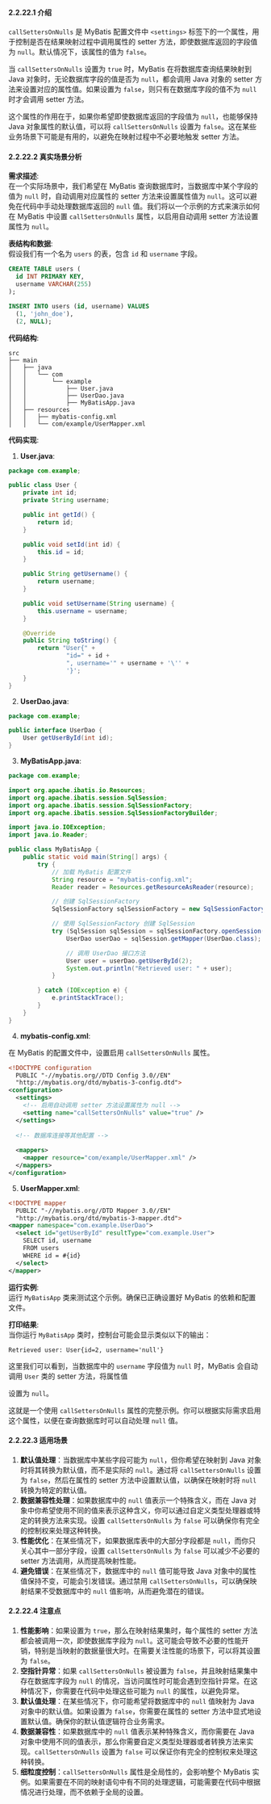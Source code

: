 <a name="gNgzd"></a>
#### 2.2.22.1 介绍
`callSettersOnNulls` 是 MyBatis 配置文件中 `<settings>` 标签下的一个属性，用于控制是否在结果映射过程中调用属性的 setter 方法，即使数据库返回的字段值为 `null`。默认情况下，该属性的值为 `false`。

当 `callSettersOnNulls` 设置为 `true` 时，MyBatis 在将数据库查询结果映射到 Java 对象时，无论数据库字段的值是否为 `null`，都会调用 Java 对象的 setter 方法来设置对应的属性值。如果设置为 `false`，则只有在数据库字段的值不为 `null` 时才会调用 setter 方法。

这个属性的作用在于，如果你希望即使数据库返回的字段值为 `null`，也能够保持 Java 对象属性的默认值，可以将 `callSettersOnNulls` 设置为 `false`。这在某些业务场景下可能是有用的，以避免在映射过程中不必要地触发 setter 方法。

<a name="QyPy4"></a>
#### 2.2.22.2 真实场景分析

**需求描述**:<br />在一个实际场景中，我们希望在 MyBatis 查询数据库时，当数据库中某个字段的值为 `null` 时，自动调用对应属性的 setter 方法来设置属性值为 `null`。这可以避免在代码中手动处理数据库返回的 `null` 值。我们将以一个示例的方式来演示如何在 MyBatis 中设置 `callSettersOnNulls` 属性，以启用自动调用 setter 方法设置属性为 `null`。

**表结构和数据**:<br />假设我们有一个名为 `users` 的表，包含 `id` 和 `username` 字段。

```sql
CREATE TABLE users (
  id INT PRIMARY KEY,
  username VARCHAR(255)
);

INSERT INTO users (id, username) VALUES
  (1, 'john_doe'),
  (2, NULL);
```

**代码结构**:

```
src
├── main
│   ├── java
│   │   └── com
│   │       └── example
│   │           ├── User.java
│   │           ├── UserDao.java
│   │           ├── MyBatisApp.java
│   ├── resources
│   │   ├── mybatis-config.xml
│   │   └── com/example/UserMapper.xml

```

**代码实现**:

1. **User.java**:

```java
package com.example;

public class User {
    private int id;
    private String username;

    public int getId() {
        return id;
    }

    public void setId(int id) {
        this.id = id;
    }

    public String getUsername() {
        return username;
    }

    public void setUsername(String username) {
        this.username = username;
    }

    @Override
    public String toString() {
        return "User{" +
                "id=" + id +
                ", username='" + username + '\'' +
                '}';
    }
}
```

2. **UserDao.java**:

```java
package com.example;

public interface UserDao {
    User getUserById(int id);
}
```

3. **MyBatisApp.java**:

```java
package com.example;

import org.apache.ibatis.io.Resources;
import org.apache.ibatis.session.SqlSession;
import org.apache.ibatis.session.SqlSessionFactory;
import org.apache.ibatis.session.SqlSessionFactoryBuilder;

import java.io.IOException;
import java.io.Reader;

public class MyBatisApp {
    public static void main(String[] args) {
        try {
            // 加载 MyBatis 配置文件
            String resource = "mybatis-config.xml";
            Reader reader = Resources.getResourceAsReader(resource);

            // 创建 SqlSessionFactory
            SqlSessionFactory sqlSessionFactory = new SqlSessionFactoryBuilder().build(reader);

            // 使用 SqlSessionFactory 创建 SqlSession
            try (SqlSession sqlSession = sqlSessionFactory.openSession()) {
                UserDao userDao = sqlSession.getMapper(UserDao.class);

                // 调用 UserDao 接口方法
                User user = userDao.getUserById(2);
                System.out.println("Retrieved user: " + user);
            }

        } catch (IOException e) {
            e.printStackTrace();
        }
    }
}
```

4. **mybatis-config.xml**:

在 MyBatis 的配置文件中，设置启用 `callSettersOnNulls` 属性。

```xml
<!DOCTYPE configuration
  PUBLIC "-//mybatis.org//DTD Config 3.0//EN"
  "http://mybatis.org/dtd/mybatis-3-config.dtd">
<configuration>
  <settings>
    <!-- 启用自动调用 setter 方法设置属性为 null -->
    <setting name="callSettersOnNulls" value="true" />
  </settings>
  
  <!-- 数据库连接等其他配置 -->
  
  <mappers>
    <mapper resource="com/example/UserMapper.xml" />
  </mappers>
</configuration>
```

5. **UserMapper.xml**:

```xml
<!DOCTYPE mapper
  PUBLIC "-//mybatis.org//DTD Mapper 3.0//EN"
  "http://mybatis.org/dtd/mybatis-3-mapper.dtd">
<mapper namespace="com.example.UserDao">
  <select id="getUserById" resultType="com.example.User">
    SELECT id, username
    FROM users
    WHERE id = #{id}
  </select>
</mapper>
```

**运行实例**:<br />运行 `MyBatisApp` 类来测试这个示例。确保已正确设置好 MyBatis 的依赖和配置文件。

**打印结果**:<br />当你运行 `MyBatisApp` 类时，控制台可能会显示类似以下的输出：

```
Retrieved user: User{id=2, username='null'}
```

这里我们可以看到，当数据库中的 `username` 字段值为 `null` 时，MyBatis 会自动调用 `User` 类的 setter 方法，将属性值

设置为 `null`。

这就是一个使用 `callSettersOnNulls` 属性的完整示例。你可以根据实际需求启用这个属性，以便在查询数据库时可以自动处理 `null` 值。


<a name="WcQ9j"></a>
#### 2.2.22.3 适用场景

1.  **默认值处理**：当数据库中某些字段可能为 `null`，但你希望在映射到 Java 对象时将其转换为默认值，而不是实际的 `null`。通过将 `callSettersOnNulls` 设置为 `false`，然后在属性的 setter 方法中设置默认值，以确保在映射时将 `null` 转换为特定的默认值。 
2.  **数据兼容性处理**：如果数据库中的 `null` 值表示一个特殊含义，而在 Java 对象中你希望使用不同的值来表示这种含义，你可以通过自定义类型处理器或特定的转换方法来实现。设置 `callSettersOnNulls` 为 `false` 可以确保你有完全的控制权来处理这种转换。 
3.  **性能优化**：在某些情况下，如果数据库表中的大部分字段都是 `null`，而你只关心其中一部分字段，设置 `callSettersOnNulls` 为 `false` 可以减少不必要的 setter 方法调用，从而提高映射性能。 
4.  **避免错误**：在某些情况下，数据库中的 `null` 值可能导致 Java 对象中的属性值保持不变，可能会引发错误。通过禁用 `callSettersOnNulls`，可以确保映射结果不受数据库中的 `null` 值影响，从而避免潜在的错误。 


<a name="vNEmj"></a>
#### 2.2.22.4 注意点

1.  **性能影响**：如果设置为 `true`，那么在映射结果集时，每个属性的 setter 方法都会被调用一次，即使数据库字段为 `null`。这可能会导致不必要的性能开销，特别是当映射的数据量很大时。在需要关注性能的场景下，可以将其设置为 `false`。 
2.  **空指针异常**：如果 `callSettersOnNulls` 被设置为 `false`，并且映射结果集中存在数据库字段为 `null` 的情况，当访问属性时可能会遇到空指针异常。在这种情况下，你需要在代码中处理这些可能为 `null` 的属性，以避免异常。 
3.  **默认值处理**：在某些情况下，你可能希望将数据库中的 `null` 值映射为 Java 对象中的默认值。如果设置为 `false`，你需要在属性的 setter 方法中显式地设置默认值。确保你的默认值逻辑符合业务需求。 
4.  **数据兼容性**：如果数据库中的 `null` 值表示某种特殊含义，而你需要在 Java 对象中使用不同的值表示，那么你需要自定义类型处理器或者转换方法来实现。`callSettersOnNulls` 设置为 `false` 可以保证你有完全的控制权来处理这种转换。 
5.  **细粒度控制**：`callSettersOnNulls` 属性是全局性的，会影响整个 MyBatis 实例。如果需要在不同的映射语句中有不同的处理逻辑，可能需要在代码中根据情况进行处理，而不依赖于全局的设置。 


